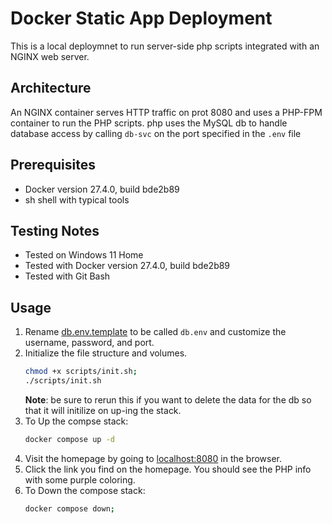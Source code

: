 # Docker Static App Deployment

This is a local deploymnet to run server-side php scripts integrated with an NGINX web server.

## Architecture

An NGINX container serves HTTP traffic on prot 8080 and uses a PHP-FPM container to run the PHP scripts.
php uses the MySQL db to handle database access by calling `db-svc` on the port specified in the `.env` file

## Prerequisites
- Docker version 27.4.0, build bde2b89
- sh shell with typical tools
## Testing Notes
- Tested on Windows 11 Home
- Tested with Docker version 27.4.0, build bde2b89
- Tested with Git Bash

## Usage
1. Rename [db.env.template](db.env.template) to be called `db.env` and customize the username, password, and port.
2. Initialize the file structure and volumes.
    ```bash
    chmod +x scripts/init.sh;
    ./scripts/init.sh
    ```
    **Note**: be sure to rerun this if you want to delete the data for the db so that it will initilize on up-ing the stack.
3. To Up the compse stack:
    ```bash
    docker compose up -d
    ```
4. Visit the homepage by going to [localhost:8080](http://localhost:8080) in the browser.
5. Click the link you find on the homepage. You should see the PHP info with some purple coloring.
6. To Down the compose stack:
    ```bash
    docker compose down;
    ```